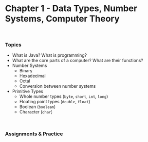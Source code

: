 # Chapter 1 - Data Types, Number Systems, Computer Theory

<br>

### Topics
- What is Java? What is programming?
- What are the core parts of a computer? What are their functions?
- Number Systems
    - Binary
    - Hexadecimal 
    - Octal 
    - Conversion between number systems
- Primitive Types
    - Whole number types (```byte```, ```short```, ```int```, ```long```)
    - Floating point types (```double```, ```float```)
    - Boolean (```boolean```)
    - Character (```char```)

<br>

### Assignments & Practice